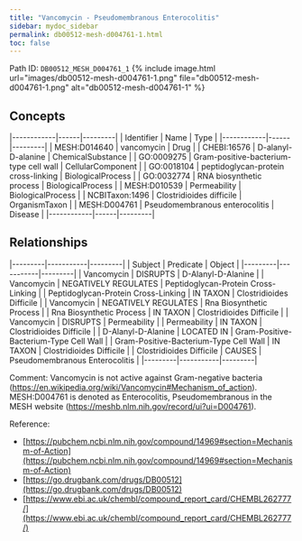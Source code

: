```yaml
---
title: "Vancomycin - Pseudomembranous Enterocolitis"
sidebar: mydoc_sidebar
permalink: db00512-mesh-d004761-1.html
toc: false 
---
```



Path ID: `DB00512_MESH_D004761_1`
{% include image.html url="images/db00512-mesh-d004761-1.png" file="db00512-mesh-d004761-1.png" alt="db00512-mesh-d004761-1" %}

## Concepts

|------------|------|---------|
| Identifier | Name | Type    |
|------------|------|---------|
| MESH:D014640 | vancomycin | Drug |
| CHEBI:16576 | D-alanyl-D-alanine | ChemicalSubstance |
| GO:0009275 | Gram-positive-bacterium-type cell wall | CellularComponent |
| GO:0018104 | peptidoglycan-protein cross-linking | BiologicalProcess |
| GO:0032774 | RNA biosynthetic process | BiologicalProcess |
| MESH:D010539 | Permeability | BiologicalProcess |
| NCBITaxon:1496 | Clostridioides difficile | OrganismTaxon |
| MESH:D004761 | Pseudomembranous enterocolitis | Disease |
|------------|------|---------|

## Relationships

|---------|-----------|---------|
| Subject | Predicate | Object  |
|---------|-----------|---------|
| Vancomycin | DISRUPTS | D-Alanyl-D-Alanine |
| Vancomycin | NEGATIVELY REGULATES | Peptidoglycan-Protein Cross-Linking |
| Peptidoglycan-Protein Cross-Linking | IN TAXON | Clostridioides Difficile |
| Vancomycin | NEGATIVELY REGULATES | Rna Biosynthetic Process |
| Rna Biosynthetic Process | IN TAXON | Clostridioides Difficile |
| Vancomycin | DISRUPTS | Permeability |
| Permeability | IN TAXON | Clostridioides Difficile |
| D-Alanyl-D-Alanine | LOCATED IN | Gram-Positive-Bacterium-Type Cell Wall |
| Gram-Positive-Bacterium-Type Cell Wall | IN TAXON | Clostridioides Difficile |
| Clostridioides Difficile | CAUSES | Pseudomembranous Enterocolitis |
|---------|-----------|---------|

Comment: Vancomycin is not active against Gram-negative bacteria (https://en.wikipedia.org/wiki/Vancomycin#Mechanism_of_action). MESH:D004761 is denoted as Enterocolitis, Pseudomembranous in the MESH website (https://meshb.nlm.nih.gov/record/ui?ui=D004761).

Reference: 
  - [https://pubchem.ncbi.nlm.nih.gov/compound/14969#section=Mechanism-of-Action](https://pubchem.ncbi.nlm.nih.gov/compound/14969#section=Mechanism-of-Action)
  - [https://go.drugbank.com/drugs/DB00512](https://go.drugbank.com/drugs/DB00512)
  - [https://www.ebi.ac.uk/chembl/compound_report_card/CHEMBL262777/](https://www.ebi.ac.uk/chembl/compound_report_card/CHEMBL262777/)
